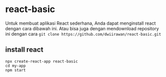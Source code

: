 # react-basic
Untuk membuat aplikasi React sederhana, Anda dapat menginstall react dengan cara dibawah ini. Atau bisa juga dengan mendownload repository ini dengan cara `git clone https://github.com/dwiirawan/react-basic.git`

## install react
```
npx create-react-app react-basic
cd my-app
npm start
```
